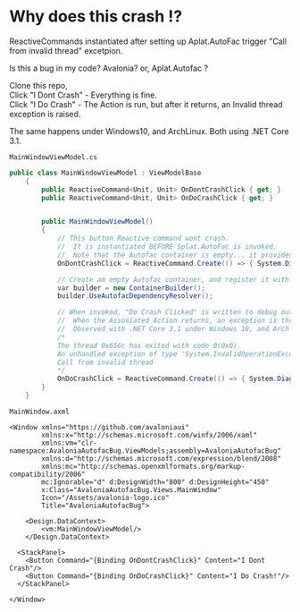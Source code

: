 # Why does this crash !?
ReactiveCommands instantiated after setting up Aplat.AutoFac trigger "Call from invalid thread" excetpion.

Is this a bug in my code? Avalonia? or, Aplat.Autofac ?  

Clone this repo,  
Click "I Dont Crash" - Everything is fine.  
Click "I Do Crash" - The Action is run, but after it returns, an Invalid thread exception is raised.  

The same happens under Windows10, and ArchLinux. Both using .NET Core 3.1.  

`MainWindowViewModel.cs`
```cs
public class MainWindowViewModel : ViewModelBase
    {
        public ReactiveCommand<Unit, Unit> OnDontCrashClick { get; }
        public ReactiveCommand<Unit, Unit> OnDoCrashClick { get; }


        public MainWindowViewModel()
        {
            // This button Reactive command wont crash.
            //  It is instantiated BEFORE Splat.AutoFac is invoked.
            //  Note that the Autofac container is empty... it provides nothing.
            OnDontCrashClick = ReactiveCommand.Create(() => { System.Diagnostics.Debug.WriteLine("Dont Crash Clicked"); });

            // Create am empty Autofac container, and register it with Splat (The Avaolonia ServiceLocator).
            var builder = new ContainerBuilder();
            builder.UseAutofacDependencyResolver();

            // When invoked, "Do Crash Clicked" is written to debug output.
            //  When the Assosiated Action returns, an exception is thrown!
            //  Observed with .NET Core 3.1 under Windows 10, and Arch Linux.
            /*
            The thread 0x656c has exited with code 0(0x0).
            An unhandled exception of type 'System.InvalidOperationException' occurred in System.Private.CoreLib.dll
            Call from invalid thread
            */
            OnDoCrashClick = ReactiveCommand.Create(() => { System.Diagnostics.Debug.WriteLine("Do Crash Clicked"); });
        }
    }
```

`MainWindow.axml`
```xaml
<Window xmlns="https://github.com/avaloniaui"
        xmlns:x="http://schemas.microsoft.com/winfx/2006/xaml"
        xmlns:vm="clr-namespace:AvaloniaAutofacBug.ViewModels;assembly=AvaloniaAutofacBug"
        xmlns:d="http://schemas.microsoft.com/expression/blend/2008"
        xmlns:mc="http://schemas.openxmlformats.org/markup-compatibility/2006"
        mc:Ignorable="d" d:DesignWidth="800" d:DesignHeight="450"
        x:Class="AvaloniaAutofacBug.Views.MainWindow"
        Icon="/Assets/avalonia-logo.ico"
        Title="AvaloniaAutofacBug">

    <Design.DataContext>
        <vm:MainWindowViewModel/>
    </Design.DataContext>

  <StackPanel>
    <Button Command="{Binding OnDontCrashClick}" Content="I Dont Crash"/>
    <Button Command="{Binding OnDoCrashClick}" Content="I Do Crash!"/>
  </StackPanel>
  
</Window>
```
